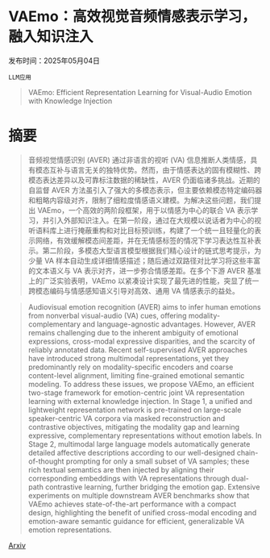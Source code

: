 # VAEmo：高效视觉音频情感表示学习，融入知识注入

发布时间：2025年05月04日

`LLM应用`

> VAEmo: Efficient Representation Learning for Visual-Audio Emotion with Knowledge Injection

# 摘要

> 音频视觉情感识别 (AVER) 通过非语言的视听 (VA) 信息推断人类情感，具有模态互补与语言无关的独特优势。然而，由于情感表达的固有模糊性、跨模态表达差异以及可靠标注数据的稀缺性，AVER 仍面临诸多挑战。近期的自监督 AVER 方法虽引入了强大的多模态表示，但主要依赖模态特定编码器和粗略内容级对齐，限制了细粒度情感语义建模。为解决这些问题，我们提出 VAEmo，一个高效的两阶段框架，用于以情感为中心的联合 VA 表示学习，并引入外部知识注入。在第一阶段，通过在大规模以说话者为中心的视听语料库上进行掩蔽重构和对比目标预训练，构建了一个统一且轻量化的表示网络，有效缓解模态间差距，并在无情感标签的情况下学习表达性互补表示。第二阶段，多模态大型语言模型根据我们精心设计的链式思考提示，为少量 VA 样本自动生成详细情感描述；随后通过双路径对比学习将这些丰富的文本语义与 VA 表示对齐，进一步弥合情感差距。在多个下游 AVER 基准上的广泛实验表明，VAEmo 以紧凑设计实现了最先进的性能，突显了统一跨模态编码与情感感知语义引导对高效、通用 VA 情感表示的益处。

> Audiovisual emotion recognition (AVER) aims to infer human emotions from nonverbal visual-audio (VA) cues, offering modality-complementary and language-agnostic advantages. However, AVER remains challenging due to the inherent ambiguity of emotional expressions, cross-modal expressive disparities, and the scarcity of reliably annotated data. Recent self-supervised AVER approaches have introduced strong multimodal representations, yet they predominantly rely on modality-specific encoders and coarse content-level alignment, limiting fine-grained emotional semantic modeling. To address these issues, we propose VAEmo, an efficient two-stage framework for emotion-centric joint VA representation learning with external knowledge injection. In Stage 1, a unified and lightweight representation network is pre-trained on large-scale speaker-centric VA corpora via masked reconstruction and contrastive objectives, mitigating the modality gap and learning expressive, complementary representations without emotion labels. In Stage 2, multimodal large language models automatically generate detailed affective descriptions according to our well-designed chain-of-thought prompting for only a small subset of VA samples; these rich textual semantics are then injected by aligning their corresponding embeddings with VA representations through dual-path contrastive learning, further bridging the emotion gap. Extensive experiments on multiple downstream AVER benchmarks show that VAEmo achieves state-of-the-art performance with a compact design, highlighting the benefit of unified cross-modal encoding and emotion-aware semantic guidance for efficient, generalizable VA emotion representations.

[Arxiv](https://arxiv.org/abs/2505.02331)